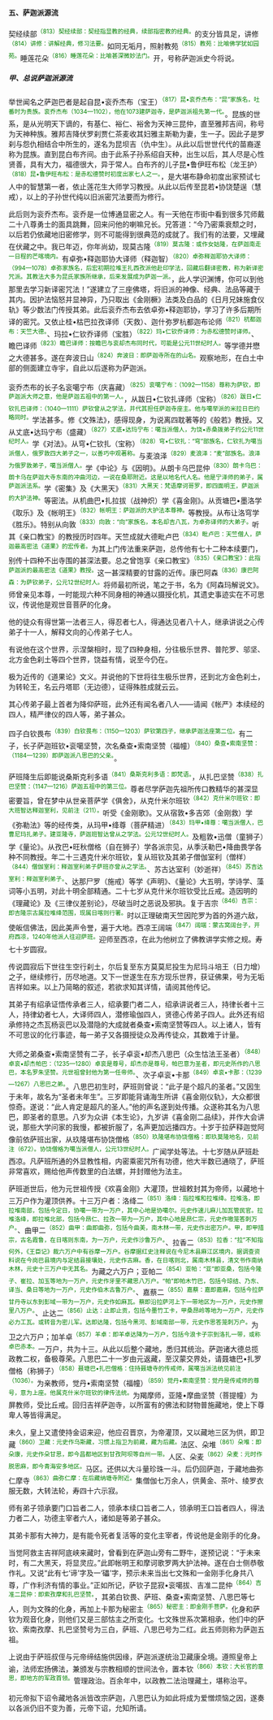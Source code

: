 #### 五、萨迦派源流

契经续部<sup><font color="green">（813）契经续部：契经指显教的经典，续部指密教的经典。</font></sup>的支分皆具足，讲修<sup><font color="green">（814）讲修：讲解经典，修习法要。</font></sup>如同无垢月，照射教苑<sup><font color="green">（815）教苑：比喻佛学犹如园苑。</font></sup>睡莲花朵<sup><font color="green">（816）睡莲花朵：比喻甚深微妙法门。</font></sup>开，号称萨迦派史今将说。

##### 甲、总说萨迦派源流

举世闻名之萨迦巴者是起自昆•衮乔杰布（宝王）<sup><font color="green">（817）昆•衮乔杰布：“昆”家族名，吐番时为贵族。衮乔杰布（1034—1102），他在1073建萨迦寺，是萨迦派祖先第一代。</font></sup>。昆族的世系，是从光明天下谪的，有基仁、裕仁、裕舍为天神三昆仲，直至雅邦吉间，称号为天神种族。雅邦吉降伏罗刹贾仁茶麦收其妇雅主斯勒为妻，生一子。因此子是罗刹与怨仇相结合中所生的，遂名为昆坝吉（仇中生）。从此以后世世代代的苗裔遂称为昆族。直到昆白布齐间。由于此系子孙系绍自天种，出生以后，其人尽是心性贤善，具有大力，福德很大，异于常人。白布齐的儿子昆•鲁伊旺布松（龙王护）<sup><font color="green">（818）昆•鲁伊旺布松：是赤松德赞时初度出家七人之一。</font></sup>，是大堪布静命初度出家预试七人中的智慧第一者，依止莲花生大师学习教授。从此以后传至昆若•协饶楚逞（慧戒），以上的子孙世代纯以旧派密咒法要而为修行。

此后则为衮乔杰布。衮乔是一位博通显密之人。有一天他在市街中看到很多咒师戴二十八尊勇士的面具跳舞，回来问他的喇嘛兄长。兄答道：“今乃密乘衰颓之时，以后若仍依藏地旧密修学，则不可能得到很典范的成就了。我们有的法要，又埋藏在伏藏之中。我已年迈，你年尚幼，现莫古隆<sup><font color="green">（819）莫古隆：或作女姑隆，在萨迦南走一日程的芒喀境内。</font></sup>有卓弥•释迦耶协大译师（释迦智）<sup><font color="green">（820）卓弥释迦耶协大译师：（994—1078）卓弥家族名，后宏初期拉堆王扎西孜派他赴印学法，回藏后翻译密教，称为新译密咒派。其教法大多为昆氏家族所继承，后来发展成为萨迦一派。</font></sup>，此人学识渊博，你可以到他那里去学习新译密咒法！”遂建立了三座佛塔，将旧派的神像、经典、法品等藏于其内。因护法恼怒并显神异，乃只取出《金刚橛》法类及白品的《日月兄妹施食仪轨》等少数法门传授其弟。此后衮乔杰布去依卓弥•释迦耶协，学习了许多后期所译的密咒。又依止桂•枯巴拉孜译师（天救）、迦什弥罗杭都迦布论师<sup><font color="green">（821）杭都迦布：天竺大德。</font></sup>、玛拉•仁钦乔译师（宝胜）<sup><font color="green">（822）玛•仁钦乔译师：为赤松德赞时译师。</font></sup>、瞻巴译师<sup><font color="green">（823）瞻巴译师：按瞻巴与衮却杰布同时代，可能是公元11世纪时人。</font></sup>等学德并懋之大德甚多。遂在奔波日山<sup><font color="green">（824）奔波日：即萨迦寺所在的山名。</font></sup>观察地形，在白土中部的侧面建立寺宇，自此以后遂称为萨迦派。

衮乔杰布的长子名衮噶宁布（庆喜藏）<sup><font color="green">（825）衮噶宁布：（1092—1158）尊称为萨钦，即萨迦派大师之意，他是萨迦五祖中的第一人。</font></sup>，从跋日•仁钦扎译师（宝称）<sup><font color="green">（826）跋日•仁钦扎巴译师：（1040—1111）萨钦曾从之学法，并代其担任萨迦寺座主。他与噶举派的米拉日巴约略同时。</font></sup>学法甚多。修《文殊法》，感得现身，为说离四耽著等的《般若》教授。又从丈底•达玛宁布（盛藏）<sup><font color="green">（827）丈底•达玛宁布：噶当派僧人，为饶•赤桑拨弟子约公元11世纪时人。</font></sup>学《对法》。从穹•仁钦扎（宝称）<sup><font color="green">（828）穹•仁钦扎：“穹”部族名，仁钦扎为噶当派僧人，俄罗敦四大弟子之一，以善巧中观著称。</font></sup>与麦浪泽<sup><font color="green">（829）麦浪泽：“麦”部族名。浪泽为俄罗敦弟子，噶当派僧人。</font></sup>学《中论》与《因明》。从朗卡乌巴昆仲<sup><font color="green">（830）朗卡乌巴：朗卡乌在萨迦大寺东南的冲曲河边，一说在桑耶附近。这是以地名代人名。他是宁泽师的弟子，属萨迦派法系。</font></sup>学《密集》及《大黑天》<sup><font color="green">（831）大黑天：梵语摩诃哥罗，即四面明王，萨迦派的大护法神。</font></sup>等密法。从机曲巴•扎拉拔（战神炽）学《喜金刚》。从贡塘巴•墨洛学《取乐》及《帐明王》<sup><font color="green">（832）帐明王：萨迦派的大护法本尊神。</font></sup>等教授。从布让洛穹学《胜乐》。特别从向敦<sup><font color="green">（833）向敦：“向”家族名，本名却吉八瓦，为卓弥译师的大弟子。</font></sup>听其《亲口教宝》的教授历时四年。天竺成就大德毗卢巴<sup><font color="green">（834）毗卢巴：天竺僧人，萨迦最高密法《道果》的宏传者。</font></sup>为其上门传法重来萨迦，总传他有七十二种本续要门，别传十四种不出寺围的甚深法要。总之曾饱享《亲口教宝》<sup><font color="green">（835）《亲口教宝》：此指萨迦派的最高密法《道果》教授。</font></sup>这一甚深精要的甘露的近传。康巴阿森<sup><font color="green">（836）康巴阿森：为萨钦弟子，公元12世纪时人。</font></sup>将师最初所说，笔之于书，名为《阿森玛解说文》。师曾亲见本尊，一时能现六种不同身相的神通以摄授化机，其遗史事迹实在不可思议，传说他是观世音菩萨的化身。

他的徒众有得世第一法者三人，得忍者七人，得通达见者八十人，继承讲说之心传弟子十一人，解释文向的心传弟子七人。

有说他在这个世界，示涅槃相时，现了四种身相，分往极乐世界、普陀罗、邬坚、北方金色刹土等四个世界，饶益有情，说至今仍在。

极为近传的《道果论》文义。并说他的下世将往生极乐世界，还到北方金色刹土，为转轮王，名云丹塔耶（无边德），证得殊胜成就云云。

其心传弟子最上首者为降仰萨班，此外还有闻名者八人——请闻《帐严》本续经的四人，精严律仪的四人等，弟子甚众。

四子白钦畏布<sup><font color="green">（839）白钦畏布：（1150—1203）萨钦第四子，继承萨迦法座第二位。</font></sup>有二子，长子萨迦班钦•衮噶坚赞，次名桑查•索南坚赞（福幢）<sup><font color="green">（840）桑查•索南坚赞：（1184—1239）即萨迦派八思巴的父亲。</font></sup>。

萨班降生后即能说桑斯克利多语<font color="green"><sup>（841）桑斯克利多语：即梵语。</sup></font>，从扎巴坚赞<sup><font color="green">（838）扎巴坚赞：（1147—1216）萨迦五祖中的第三位。</font></sup>尊者尽学萨迦先祖所传口教精华的甚深显密要旨，曾在梦中从世亲菩萨学《俱舍》，从克什米尔班钦<sup><font color="green">（842）克什米尔班钦：即大班智达释迦室利，见前注（211）。</font></sup>听受《金刚歌》。又从宿敦•多吉郊（金刚救）学《弥勒法》等的经传类，从玛甲•绛尊（菩萨精进）<sup><font color="green">（843）玛甲•绛尊：噶当派僧人，巴曹尼玛扎弟子。建亚隆寺，萨迦班智达曾从之学法。公元12世纪时人。</font></sup>及粗敦•迅僧（童狮子）学《量论》。从孜巴•旺秋僧格（自在狮子）学各派宗见，从季沃勒巴•降曲畏学各种不同教授。年二十三遇克什米尔班钦，复从班钦及其弟子僧伽室利（僧样）<sup><font color="green">（844）僧伽室利：释迦室利弟子萨班亦曾从之学法。</font></sup>、苏古达室利（妙逝祥）<sup><font color="green">（845）苏吉达室利：释迦室利弟子。</font></sup>、达那尸罗（施戒）等学《声明》、《量论》大五明，学诗学、藻词等小五明，对此十明全部精通。二十七岁从克什米尔班钦受比丘戒。造因明的《理藏论》及《三律仪差别论》，尽破当时之恶说及邪执。复于吉宗<sup><font color="green">（846）吉宗：即吉隆宗古属拉堆绛范围，现属日喀则行署。</font></sup>时以正理破南天竺因陀罗为首的外道六敌，使皈信佛法，因此美声令誉，遍于大地。西凉王阔端<sup><font color="green">（847）阔端：蒙古窝阔台子，开府西凉，1240年他派人往迎萨班。</font></sup>迎师至西凉，在此为他树立了佛教讲学实修之规。寿七十岁圆寂。

传说圆寂后下世往生空行刹土，尔后复至东方莫莫尼投生为尼玛斗培王（日力增）之子，继续修行，历尽地道。又下一世遂生在东方现乐世界，获证佛果，号为无垢吉祥如来。以上乃简略的叙述，若欲求知其详情，请阅其他传记。

其弟子有绍承证悟传承者三人，绍承要门者二人，绍承讲说者三人，持律长者十三人，持律幼者七人，大译师四人，潜修瑜伽四人，贤德心传弟子四人。此外还有绍承修持之杰瓦杨衮巴以及潜隐的大成就者桑查•索南坚赞等四人。以上诸人，皆有不可思议的化行事迹，每一弟子又各摄授徒众及再传徒众，其数难于计量。

大师之弟桑查•索南坚赞有二子，长子卓衮•却杰八思巴（众生怙法王圣者）<sup><font color="green">（848）卓衮•却杰帕巴：（1235—1280）卓衮是尊号，却杰亦是尊号，帕巴意为圣者，即元史所作的八思巴，本名罗朱坚赞。元世祖曾封他为第一任帝师。</font></sup>、次子卓衮•卡那<sup><font color="green">（849）卓衮•卡那：（1239—1267）八思巴之弟。</font></sup>。八思巴初生时，萨班则曾说：“此子是个超凡的圣者。”又因生于未年，故名为“圣者未年生”。三岁即能背诵海生所讲《喜金刚仪轨》，大众都很惊奇。遂说：“此人肯定是超凡的圣人。”他的声名遂到处传播。众遂称其名为八思巴，即圣者的意思。八岁为众讲《本生论》，九岁讲《喜金刚二品续》，并作大会讲说，那些大学问家的我慢，都被折服了，名声更加远播四方。十岁于拉萨释迦觉阿像前依萨班出家，从玖隆堪布协饶僧格<sup><font color="green">（850）玖隆堪布协饶僧格：即玖莫隆地名，见前注（672）。协饶僧格为噶当派僧人，公元13世纪时人。</font></sup>广闻学处等法。十七岁随从萨班赴西凉。凡萨班所通的外显教性相，内密乘密咒所有功德，他大半数已通晓了，萨班非常喜欢，赐给他声传数里的白法螺，并封赠他为法主。

萨班逝世后，他为元世祖传授《欢喜金刚》大灌顶，世祖敕封其为帝师，以藏地十三万户作为灌顶供养。十三万户者：洛绛二<sup><font color="green">（851）洛绛：指拉堆和拉堆绛。拉堆洛，即拉堆南部，包括今定日，协噶一带为一万户，其中心地是协噶尔。元史作速儿麻儿加瓦管民官。拉堆洛绛，即拉堆北部，包括今昂仁、拉孜一带为一万户，其中心地是昂仁宗，元史作嗷笼答刺万户。</font></sup>、曲甲二<sup><font color="green">（852）曲甲：曲即曲弥，包括今曲美，南木林一带，元史作出密万户。甲，即甲措宗，古名霞鲁，在日喀则东南，为一万户，元史作沙鲁万户。</font></sup>、拉香二<sup><font color="green">（853）拉香：“拉”不知指何外，《王臣记》裁六万户中有谷摩一万户。谷摩据红史注释说在今尼木县麻江区境内，据调查资料说在今岗巴县境内与定结县接壤处，元史作古麻。香，在日喀则北，属南木林县，清文书作南纳木林，元史十三万户中无其名。</font></sup>为藏之六万户；亚帕二<sup><font color="green">（854）亚帕：“亚”即亚桑，包括今隆子、崔拉、加玉等地为一万户，元史作牙里不藏思八万户。“帕”即帕木竹巴，包括今琼结、乃东、译当、桑日等地为一万户，元史作伯木古鲁万户。</font></sup>、嘉蔡二<sup><font color="green">（855）嘉蔡：嘉即嘉麻，包括今拉萨甘丹寺以东到彭域一带为一万户，元史作如麻瓦。蔡即沿拉萨河上下一带地区为一万户，元史作擦里八万户。</font></sup>、止达二<sup><font color="green">（856）止达：止即止贡，包括今墨竹工卡，甲桑昂岭等地为一万户，元史作必力工瓦。或转音为密儿军。达即达隆，包括今黑河、彭域南部一带，元史作思答笼刺万户。</font></sup>为卫之六万户；加羊卓<sup><font color="green">（857）羊卓：即羊卓达降为一万户，包括今浪卡子宗到洛扎一带，或称卓巴赤本。</font></sup>一万户，共为十三。从此以后整个藏地，悉归其统治。萨迦诸大德总揽政教二权，备极尊荣。八思巴二十一岁由元返藏，至汉蒙交界处，请聂塘巴•扎罗僧格（称狮子）<sup><font color="green">（858）聂塘巴•扎巴僧格：住持聂塘寺的传戒师，属噶当派法统见前注（1036）。</font></sup>为亲教师，觉丹•索南坚赞（福幢）<sup><font color="green">（859）觉丹•索南坚赞：觉丹是传戒师的尊号，意为上座。他属克什米尔班钦的律传法统。</font></sup>为羯摩师，亚隆•摩曲坚赞（菩提幢）为屏教师，受比丘戒。回归吉祥萨迦寺，以所富有的佛法和财物普施藏地，使上下尊卑人等皆得满足。

未久，皇上又遣使持金诏来迎，他应召晋京，为帝灌顶，又以藏地三区为供，即卫藏<sup><font color="green">（860）卫藏：元史作乌斯藏，习惯上指卫为前藏，藏为后藏。</font></sup>法区、朵堆<sup><font color="green">（861）朵堆：即朵康，元史作朵甘思，即今昌都地区到甘孜阿坝等自州一带。</font></sup>人区、朵麦<sup><font color="green">（862）朵麦：元时作脱思麻，即今青海安多地区。</font></sup>马区。还供以大斗量珍珠一斗。后仍回萨迦，于藏地曲弥仁摩寺<sup><font color="green">（863）曲弥仁摩：在后藏纳塘寺附近。</font></sup>集僧伽七万余人，供黄金、茶叶、绫罗衣服无数，大转法轮，寿四十六示寂。

师有弟子领承要门口旨者二人，领承本续口旨者二人，领承明王口旨者四人，得法力者二人，功德主宰者六人，诸如是等弟子甚众。

其弟卡那有大神力，是有能令死者复活等的变化主宰者，传说他是金刚手的化身。

当觉阿救主吉祥阿底峡来藏时，曾看到在萨迦山旁有二野牛，遂预记说：“于未来时，有二大黑天，将显灵应。”此即帐明王和摩诃歌罗两大护法神。遂在白士侧恭敬作礼。又说“此有七‘谛’字及一‘礧’字，预示未来当出七文殊和一金刚手化身共八尊，广作利济有情的事业。”正如所记，萨钦子昆寂•衮噶拔、吉准二昆仲<sup><font color="green">（864）吉准二昆仲：即索孜摩和扎巴坚赞。</font></sup>，其弟白钦畏、萨班、桑查•索南坚赞、八思巴等七人，则为文殊的化身，再加上卡那为秘密主<sup><font color="green">（865）秘密主：即金刚手菩萨。</font></sup>化身和萨钦为观音化身，则他们又是三部怙主之所变化。七文殊世系次第相承，他们中的萨钦、索南孜摩、扎巴坚赞号为三白，萨班、八思巴号为二红。此五师则称为萨迦五祖。

上说由于萨班叔侄与元帝缔结施供因缘，萨迦派遂统治卫藏康全境。遵照皇帝上谕，法师宏扬佛法，兼颁发与宗教相顺的世间法令，置本钦<sup><font color="green">（866）本钦：大长官的意思，即地方的军政首领。</font></sup>管理政治。百余年中，以政教二法治理藏土，堪称治平。

初元帝拟下诏令藏地各派皆改宗萨迦，八思巴认为如此将成为爱憎烦恼之因，遂奏以各派仍旧不变为善，元帝下诏，允知所请。